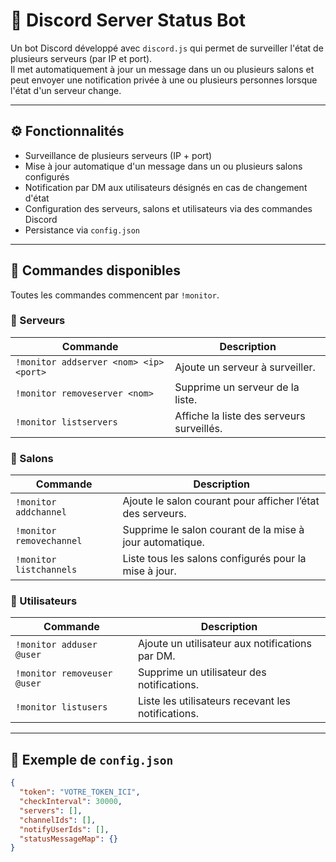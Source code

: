 # 📡 Discord Server Status Bot

Un bot Discord développé avec `discord.js` qui permet de surveiller l'état de plusieurs serveurs (par IP et port).  
Il met automatiquement à jour un message dans un ou plusieurs salons et peut envoyer une notification privée à une ou plusieurs personnes lorsque l'état d'un serveur change.

---

## ⚙️ Fonctionnalités

- Surveillance de plusieurs serveurs (IP + port)
- Mise à jour automatique d'un message dans un ou plusieurs salons configurés
- Notification par DM aux utilisateurs désignés en cas de changement d'état
- Configuration des serveurs, salons et utilisateurs via des commandes Discord
- Persistance via `config.json`

---

## 🧠 Commandes disponibles

Toutes les commandes commencent par `!monitor`.

### 🔧 Serveurs

| Commande                             | Description                                      |
|--------------------------------------|--------------------------------------------------|
| `!monitor addserver <nom> <ip> <port>`   | Ajoute un serveur à surveiller.                  |
| `!monitor removeserver <nom>`           | Supprime un serveur de la liste.                 |
| `!monitor listservers`                  | Affiche la liste des serveurs surveillés.        |

### 📝 Salons

| Commande                        | Description                                                      |
|----------------------------------|------------------------------------------------------------------|
| `!monitor addchannel`           | Ajoute le salon courant pour afficher l’état des serveurs.       |
| `!monitor removechannel`        | Supprime le salon courant de la mise à jour automatique.         |
| `!monitor listchannels`         | Liste tous les salons configurés pour la mise à jour.            |

### 👤 Utilisateurs

| Commande                         | Description                                                  |
|-----------------------------------|--------------------------------------------------------------|
| `!monitor adduser @user`         | Ajoute un utilisateur aux notifications par DM.             |
| `!monitor removeuser @user`      | Supprime un utilisateur des notifications.                  |
| `!monitor listusers`             | Liste les utilisateurs recevant les notifications.          |

---

## 📁 Exemple de `config.json`

```json
{
  "token": "VOTRE_TOKEN_ICI",
  "checkInterval": 30000,
  "servers": [],
  "channelIds": [],
  "notifyUserIds": [],
  "statusMessageMap": {}
}
